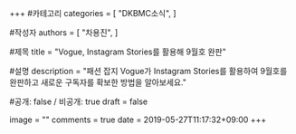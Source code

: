+++
#카테고리
categories = [
    "DKBMC소식",
]

#작성자
authors = [
    "차용진",
]

#제목
title = "Vogue, Instagram Stories를 활용해 9월호 완판"

#설명
description = "패션 잡지 Vogue가 Instagram Stories를 활용하여 9월호를 완판하고 새로운 구독자를 확보한 방법을 알아보세요."

#공개: false / 비공개: true
draft = false


image = ""
comments = true
date = 2019-05-27T11:17:32+09:00
+++

<!-- 게시글 내용 -->